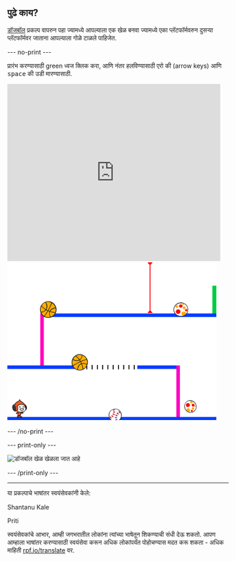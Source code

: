 ## पुढे काय?

[डॉजबॉल](https://projects.raspberrypi.org/mr-IN/projects/dodgeball?utm_source=pathway&utm_medium=whatnext&utm_campaign=projects) प्रकल्प वापरुन पहा ज्यामध्ये आपल्याला एक खेळ बनवा ज्यामध्ये एका प्लॅटफॉर्मवरुन दुसऱ्या प्लॅटफॉर्मवर जाताना आपल्याला गोळे टाळले पाहिजेत.

--- no-print ---

प्रारंभ करण्यासाठी green ध्वज क्लिक करा, आणि नंतर हलविण्यासाठी एरो की (arrow keys) आणि <kbd>space</kbd> की उडी मारण्यासाठी.

<div class="scratch-preview">
  <iframe allowtransparency="true" width="485" height="402" src="https://scratch.mit.edu/projects/embed/251809924/?autostart=false" frameborder="0" scrolling="no"></iframe>
  <img src="images/dodge-final.png">
</div>

--- /no-print ---

--- print-only ---

![डॉजबॉल खेळ खेळला जात आहे](images/dodgeball-showcase.png)

--- /print-only ---


***
या प्रकल्पाचे भाषांतर स्वयंसेवकांनी केले:

Shantanu Kale

Priti

स्वयंसेवकांचे आभार, आम्ही जगभरातील लोकांना त्यांच्या भाषेतून शिकण्याची संधी देऊ शकतो. आपण आम्हाला भाषांतर करण्यासाठी स्वयंसेवा करून अधिक लोकांपर्यंत पोहोचण्यास मदत करू शकता - अधिक माहिती [rpf.io/translate](https://rpf.io/translate) वर.